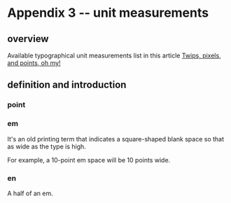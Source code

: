 # Appendix 3 -- unit measurements
## overview
Available typographical unit measurements list in this article [Twips, pixels, and points, oh my!](https://stackoverflow.com/questions/604203/twips-pixels-and-points-oh-my)

## definition and introduction
### point
### em
It's an old printing term that indicates a square-shaped blank space so that as wide as the type is high. 

For example, a 10-point em space will be 10 points wide.

### en
A half of an em.
